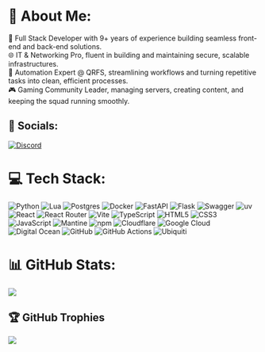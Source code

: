 # 🦊 About Me:
🍔 Full Stack Developer with 9+ years of experience building seamless front-end and back-end solutions.<br>
🌐 IT & Networking Pro, fluent in building and maintaining secure, scalable infrastructures.<br>
🤖 Automation Expert @ QRFS, streamlining workflows and turning repetitive tasks into clean, efficient processes.<br>
🎮 Gaming Community Leader, managing servers, creating content, and keeping the squad running smoothly.


## 🔗 Socials:
[![Discord](https://img.shields.io/badge/Discord-%237289DA.svg?logo=discord&logoColor=white)](https://discord.fallenservers.com) 

# 💻 Tech Stack:
![Python](https://img.shields.io/badge/python-3670A0?style=for-the-badge&logo=python&logoColor=ffdd54)  ![Lua](https://img.shields.io/badge/lua-%232C2D72.svg?style=for-the-badge&logo=lua&logoColor=white)  ![Postgres](https://img.shields.io/badge/postgres-%23316192.svg?style=for-the-badge&logo=postgresql&logoColor=white)  ![Docker](https://img.shields.io/badge/docker-%230db7ed.svg?style=for-the-badge&logo=docker&logoColor=white)  ![FastAPI](https://img.shields.io/badge/FastAPI-005571?style=for-the-badge&logo=fastapi)  ![Flask](https://img.shields.io/badge/flask-%23000.svg?style=for-the-badge&logo=flask&logoColor=white)  ![Swagger](https://img.shields.io/badge/-Swagger-%23Clojure?style=for-the-badge&logo=swagger&logoColor=black)  ![uv](https://img.shields.io/badge/uv-purple?style=for-the-badge&logo=uv&logoColor=%23DE5FE9)  ![React](https://img.shields.io/badge/react-%2320232a.svg?style=for-the-badge&logo=react&logoColor=%2361DAFB)  ![React Router](https://img.shields.io/badge/React_Router-CA4245?style=for-the-badge&logo=react-router&logoColor=white)  ![Vite](https://img.shields.io/badge/vite-%23646CFF.svg?style=for-the-badge&logo=vite&logoColor=white)  ![TypeScript](https://img.shields.io/badge/typescript-%23007ACC.svg?style=for-the-badge&logo=typescript&logoColor=white)  ![HTML5](https://img.shields.io/badge/html5-%23E34F26.svg?style=for-the-badge&logo=html5&logoColor=white)  ![CSS3](https://img.shields.io/badge/CSS3-1572B6?style=for-the-badge&logo=css3&logoColor=white)  ![JavaScript](https://img.shields.io/badge/javascript-%23323330.svg?style=for-the-badge&logo=javascript&logoColor=%23F7DF1E)  ![Mantine](https://img.shields.io/badge/Mantine-ffffff?style=for-the-badge&logo=Mantine&logoColor=339af0)  ![npm](https://img.shields.io/badge/NPM-%23CB3837.svg?style=for-the-badge&logo=npm&logoColor=white)  ![Cloudflare](https://img.shields.io/badge/Cloudflare-F38020?style=for-the-badge&logo=Cloudflare&logoColor=white)  ![Google Cloud](https://img.shields.io/badge/GoogleCloud-%234285F4.svg?style=for-the-badge&logo=google-cloud&logoColor=white)  ![Digital Ocean](https://img.shields.io/badge/DigitalOcean-%230167ff.svg?style=for-the-badge&logo=digitalOcean&logoColor=white)  ![GitHub](https://img.shields.io/badge/github-%23121011.svg?style=for-the-badge&logo=github&logoColor=white)  ![GitHub Actions](https://img.shields.io/badge/github%20actions-%232671E5.svg?style=for-the-badge&logo=githubactions&logoColor=white)  ![Ubiquiti](https://img.shields.io/badge/ubiquiti-%230559C9.svg?style=for-the-badge&logo=ubiquiti&logoColor=white)

# 📊 GitHub Stats:
![](https://nirzak-streak-stats.vercel.app/?user=TristanPFox&theme=react&hide_border=true)<br/>

## 🏆 GitHub Trophies
![](https://github-profile-trophy.vercel.app/?username=TristanPFox&theme=discord&no-frame=true&no-bg=false&margin-w=4&title=Commits,Experience,Issues,Followers)

